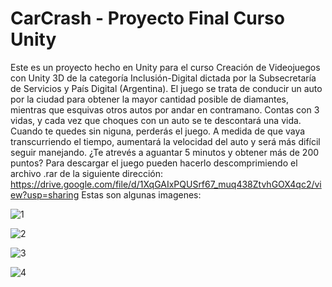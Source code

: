 # CarCrash - Proyecto Final Curso Unity
Este es un proyecto hecho en Unity para el curso Creación de Videojuegos con Unity 3D de la categoría Inclusión-Digital dictada por la Subsecretaría de Servicios y País Digital (Argentina).
El juego se trata de conducir un auto por la ciudad para obtener la mayor cantidad posible de diamantes, mientras que esquivas otros autos por andar en contramano. Contas con 3 vidas, y cada vez que choques con un auto
se te descontará una vida. Cuando te quedes sin niguna, perderás el juego.
A medida de que vaya transcurriendo el tiempo, aumentará la velocidad del auto y será más difícil seguir manejando.
¿Te atrevés a aguantar 5 minutos y obtener más de 200 puntos? 
Para descargar el juego pueden hacerlo descomprimiendo el archivo .rar de la siguiente dirección: https://drive.google.com/file/d/1XqGAIxPQUSrf67_muq438ZtvhGOX4qc2/view?usp=sharing
Estas son algunas imagenes:

![1](https://github.com/MatiSandoval/CarCrash_MaFos/assets/84159947/d52e2171-b98f-41fa-bf1a-d07a61d717d7)

![2](https://github.com/MatiSandoval/CarCrash_MaFos/assets/84159947/612212c2-6235-46a8-8457-8cbe54321620)

![3](https://github.com/MatiSandoval/CarCrash_MaFos/assets/84159947/905cc719-bef0-47da-8f83-45c09bb9b9a0)

![4](https://github.com/MatiSandoval/CarCrash_MaFos/assets/84159947/0a7edaba-749a-43d0-b89c-c1b33abc971d)
